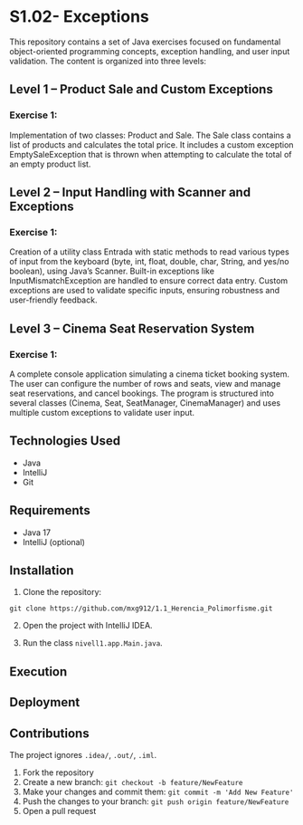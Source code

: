 # S1.02- Exceptions
This repository contains a set of Java exercises focused on fundamental object-oriented programming concepts, exception handling, and user input validation. The content is organized into 
three levels:

## Level 1 – Product Sale and Custom Exceptions
### Exercise 1:
Implementation of two classes: Product and Sale. The Sale class contains a list of products and calculates the total price. It includes a custom exception EmptySaleException that is thrown 
when attempting to calculate the total of an empty product list.

## Level 2 – Input Handling with Scanner and Exceptions
### Exercise 1:
Creation of a utility class Entrada with static methods to read various types of input from the keyboard (byte, int, float, double, char, String, and yes/no boolean), using Java’s Scanner.
Built-in exceptions like InputMismatchException are handled to ensure correct data entry. Custom exceptions are used to validate specific inputs, ensuring robustness and user-friendly feedback.

## Level 3 – Cinema Seat Reservation System
### Exercise 1:
A complete console application simulating a cinema ticket booking system. The user can configure the number of rows and seats, view and manage seat reservations, and cancel bookings.
The program is structured into several classes (Cinema, Seat, SeatManager, CinemaManager) and uses multiple custom exceptions to validate user input.

## Technologies Used
* Java
* IntelliJ
* Git

## Requirements
* Java 17
* IntelliJ (optional)

## Installation

1. Clone the repository:
```
git clone https://github.com/mxg912/1.1_Herencia_Polimorfisme.git
```
2. Open the project with IntelliJ IDEA.

3. Run the class `nivell1.app.Main.java`.

## Execution

## Deployment

## Contributions
The project ignores `.idea/`, `.out/`, `.iml`.

1. Fork the repository
2. Create a new branch: `git checkout -b feature/NewFeature`
3. Make your changes and commit them: `git commit -m 'Add New Feature'`
4. Push the changes to your branch: `git push origin feature/NewFeature`
5. Open a pull request
